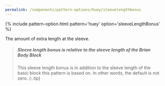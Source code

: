 ```yaml
---
permalink: /components/pattern-options/huey/sleevelengthbonus
---
```

{% include pattern-option.html pattern='huey' option='sleeveLengthBonus' %}

The amount of extra length at the sleeve.

> ##### Sleeve length bonus is relative to the sleeve length of the Brian Body Block
> This sleeve length bonus is in addition to the sleeve length of the basic block
> this pattern is based on. In other words, the default is not zero.
{:.tip}
